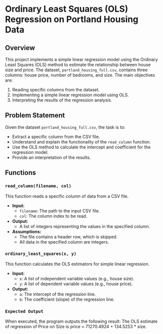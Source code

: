 # **Ordinary Least Squares (OLS) Regression on Portland Housing Data**

## **Overview**
This project implements a simple linear regression model using the Ordinary Least Squares (OLS) method to estimate the relationship between house size and price. The dataset, `portland_housing_full.csv`, contains three columns: house price, number of bedrooms, and size. The main objectives are:

1. Reading specific columns from the dataset.
2. Implementing a simple linear regression model using OLS.
3. Interpreting the results of the regression analysis.

## **Problem Statement**
Given the dataset `portland_housing_full.csv`, the task is to:
- Extract a specific column from the CSV file.
- Understand and explain the functionality of the `read_column` function.
- Use the OLS method to calculate the intercept and coefficient for the regression model.
- Provide an interpretation of the results.

## **Functions**
### **`read_column(filename, col)`**
This function reads a specific column of data from a CSV file.
- **Input:**
  - `filename`: The path to the input CSV file.
  - `col`: The column index to be read.
- **Output:**
  - A list of integers representing the values in the specified column.
- **Assumptions:**
  - The file contains a header row, which is skipped.
  - All data in the specified column are integers.

### **`ordinary_least_squares(x, y)`**
This function calculates the OLS estimators for simple linear regression.
- **Input:**
  - `x`: A list of independent variable values (e.g., house size).
  - `y`: A list of dependent variable values (e.g., house price).
- **Output:**
  - `a`: The intercept of the regression line.
  - `b`: The coefficient (slope) of the regression line.



### **`Expected Output`**
When executed, the program outputs the following result:
The OLS estimate of regression of Price on Size is price = 71270.4924 + 134.5253 * size.
